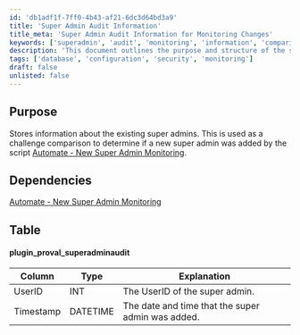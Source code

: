 ```yaml
---
id: 'db1adf1f-7ff0-4b43-af21-6dc3d64bd3a9'
title: 'Super Admin Audit Information'
title_meta: 'Super Admin Audit Information for Monitoring Changes'
keywords: ['superadmin', 'audit', 'monitoring', 'information', 'comparison']
description: 'This document outlines the purpose and structure of the super admin audit information used to monitor changes in super admin status. It details the dependencies and the database table structure for tracking super admin additions.'
tags: ['database', 'configuration', 'security', 'monitoring']
draft: false
unlisted: false
---
```

## Purpose

Stores information about the existing super admins. This is used as a challenge comparison to determine if a new super admin was added by the script [Automate - New Super Admin Monitoring](https://proval.itglue.com/DOC-5078775-7882704).

## Dependencies

[Automate - New Super Admin Monitoring](https://proval.itglue.com/DOC-5078775-7882704)

## Table

#### plugin_proval_superadminaudit

| Column    | Type     | Explanation                                   |
|-----------|----------|-----------------------------------------------|
| UserID   | INT      | The UserID of the super admin.               |
| Timestamp | DATETIME | The date and time that the super admin was added. |






